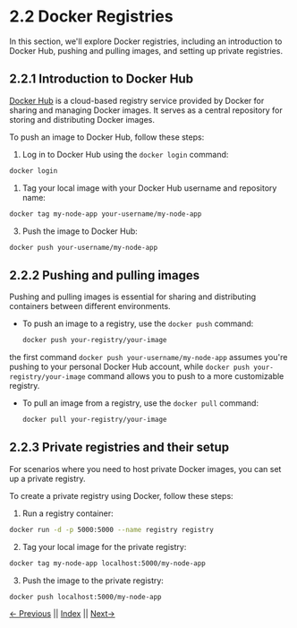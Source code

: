 # 2.2 Docker Registries

In this section, we'll explore Docker registries, including an introduction to Docker Hub, pushing and pulling images, and setting up private registries.

## 2.2.1 Introduction to Docker Hub

[Docker Hub](https://hub.docker.com/) is a cloud-based registry service provided by Docker for sharing and managing Docker images. It serves as a central repository for storing and distributing Docker images.

To push an image to Docker Hub, follow these steps:

1. Log in to Docker Hub using the `docker login` command:

```bash
docker login
```

1. Tag your local image with your Docker Hub username and repository name:

```bash
docker tag my-node-app your-username/my-node-app
```

3. Push the image to Docker Hub:

```bash
docker push your-username/my-node-app
```

## 2.2.2 Pushing and pulling images

Pushing and pulling images is essential for sharing and distributing containers between different environments.

- To push an image to a registry, use the `docker push` command:

  ```bash
  docker push your-registry/your-image
  ```

the first command `docker push your-username/my-node-app` assumes you're pushing to your personal Docker Hub account, while `docker push your-registry/your-image` command allows you to push to a more customizable registry.

- To pull an image from a registry, use the `docker pull` command:

  ```bash
  docker pull your-registry/your-image
  ```

## 2.2.3 Private registries and their setup

For scenarios where you need to host private Docker images, you can set up a private registry.

To create a private registry using Docker, follow these steps:

1. Run a registry container:

```bash
docker run -d -p 5000:5000 --name registry registry
```

2. Tag your local image for the private registry:

```bash
docker tag my-node-app localhost:5000/my-node-app
```

3. Push the image to the private registry:

```bash
docker push localhost:5000/my-node-app
```

[← Previous](./2.1_Docker_Images.md) || [Index](../README.md) || [Next→](../Module-3/3.1_Container_Networking.md)
